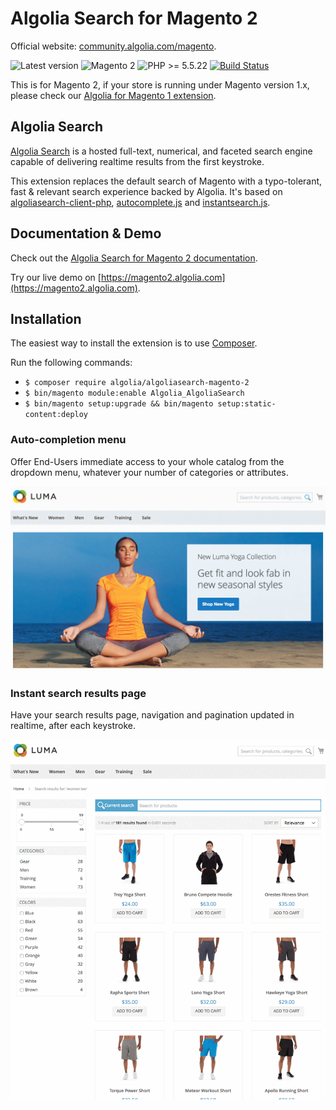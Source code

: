 Algolia Search for Magento 2
==================

Official website: [community.algolia.com/magento](https://community.algolia.com/magento).

![Latest version](https://img.shields.io/badge/latest-1.2.0-green.svg)
![Magento 2](https://img.shields.io/badge/Magento-%3E=2.0-blue.svg)
![PHP >= 5.5.22](https://img.shields.io/badge/PHP-%3E=5.5.22-green.svg)
[![Build Status](https://travis-ci.org/algolia/algoliasearch-magento-2.svg?branch=master)](https://travis-ci.org/algolia/algoliasearch-magento-2)

This is for Magento 2, if your store is running under Magento version 1.x, please check our [Algolia for Magento 1 extension](https://github.com/algolia/algoliasearch-magento).

Algolia Search
--------------

[Algolia Search](http://www.algolia.com) is a hosted full-text, numerical, and faceted search engine capable of delivering realtime results from the first keystroke.

This extension replaces the default search of Magento with a typo-tolerant, fast & relevant search experience backed by Algolia. It's based on [algoliasearch-client-php](https://github.com/algolia/algoliasearch-client-php), [autocomplete.js](https://github.com/algolia/autocomplete.js) and [instantsearch.js](https://github.com/algolia/instantsearch.js).

<!-- 
The extension officially supports only 2.0.X versions of Magento. 
It's possible to use it for versions >= 2.1.0, but some unexpected issues might appear. When you experience that, please [open an issue](https://github.com/algolia/algoliasearch-magento-2/issues/new).
-->

Documentation & Demo
--------------

Check out the [Algolia Search for Magento 2 documentation](https://community.algolia.com/magento/doc/m2/getting-started/).

Try our live demo on [https://magento2.algolia.com](https://magento2.algolia.com). 

Installation
------------

The easiest way to install the extension is to use [Composer](https://getcomposer.org/).

Run the following commands:

- ```$ composer require algolia/algoliasearch-magento-2```
- ```$ bin/magento module:enable Algolia_AlgoliaSearch```
- ```$ bin/magento setup:upgrade && bin/magento setup:static-content:deploy```


### Auto-completion menu

Offer End-Users immediate access to your whole catalog from the dropdown menu, whatever your number of categories or attributes.

![demo](gifs/autocomplete.gif)

### Instant search results page

Have your search results page, navigation and pagination updated in realtime, after each keystroke.

![demo](gifs/instantsearch.gif)


